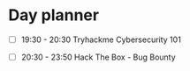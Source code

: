 

# Day planner

- [ ] 19:30 - 20:30 Tryhackme Cybersecurity 101
- [ ] 20:30 - 23:50 Hack The Box - Bug Bounty

